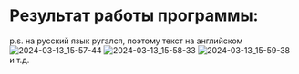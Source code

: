 # Результат работы программы:
p.s. на русский язык ругался, поэтому текст на английском
![2024-03-13_15-57-44](https://github.com/vantedi/fpc_practice_3/assets/82594287/a54c8451-b9dc-4da4-b611-09b1c595a9a0)
![2024-03-13_15-58-33](https://github.com/vantedi/fpc_practice_3/assets/82594287/f9ae70de-15f0-43eb-b723-6b92812fd376)
![2024-03-13_15-59-38](https://github.com/vantedi/fpc_practice_3/assets/82594287/4cf8eb0b-23ff-4983-a786-40811908a687)
и т.д.
